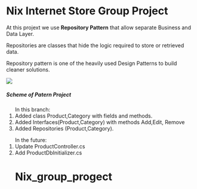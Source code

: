 <h1>Nix Internet Store Group Project</h1>
<p>At this projext we use <b>Repository Pattern</b> that allow separate Business and Data Layer.</p>
<p>Repositories are classes that hide the logic required to store or retrieved data.</p>
<p>Repository pattern is one of the heavily used Design Patterns to build cleaner solutions.</p>
    <img src="https://user-images.githubusercontent.com/75900532/191491763-bbb7af80-17b7-44e5-8cc4-0c023f26c25e.png">
    <h5>Scheme of Patern Project</h5>
    
 <ol>In this branch:
  <li> Added class Product,Category with fields and methods.</li>
  <li> Added Interfaces(Product,Category) with methods Add,Edit, Remove</li>
  <li> Added Repositories (Product,Category).</li>
  </ol>
  
  <ol>In the future:
  <li> Update ProductController.cs</li>
  <li>Add ProductDbInitializer.cs</li>
    
 


# Nix_group_progect
